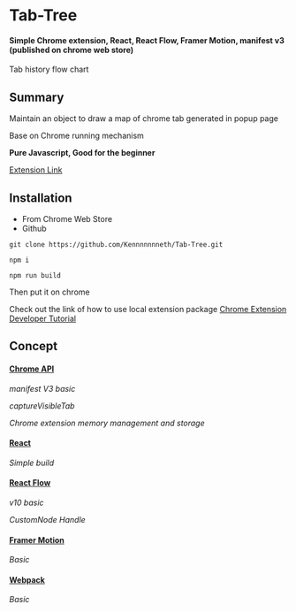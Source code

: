 # Tab-Tree
#### Simple Chrome extension, React, React Flow, Framer Motion, manifest v3 (published on chrome web store) 

Tab history flow chart

## Summary
Maintain an object to draw a map of chrome tab generated in popup page

Base on Chrome running mechanism

**Pure Javascript, Good for the beginner**

[Extension Link](https://chrome.google.com/webstore/detail/tab-tree/mmjldigjeknijijcnnbepkmlopfignmd?utm_source=chrome-ntp-icon)

## Installation
- From Chrome Web Store
- Github

```
git clone https://github.com/Kennnnnnneth/Tab-Tree.git

npm i

npm run build
```
Then put it on chrome

Check out the link of how to use local extension package
[Chrome Extension Developer Tutorial](https://developer.chrome.com/docs/extensions/mv3/getstarted/)

## Concept

#### [Chrome API](https://developer.chrome.com/docs/extensions/reference/)
*manifest V3 basic*

*captureVisibleTab*

*Chrome extension memory management and storage*


#### [React](https://reactjs.org/docs/getting-started.html)
*Simple build*



#### [React Flow](https://reactflow.dev/)
*v10 basic*

*CustomNode Handle*



#### [Framer Motion](https://www.framer.com/docs/animate-shared-layout/)
*Basic*


#### [Webpack](https://webpack.js.org/concepts/)
*Basic*
